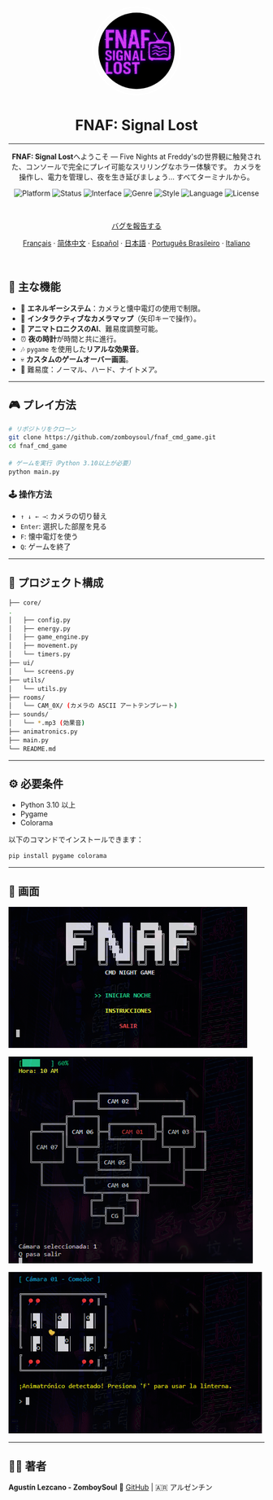 
<p align="center">
  <img
    src="../assets/logo.png"
    alt="FNAF: Signal Lost Logo"
    style="border: 2px solid white; border-radius: 5000px; width: 150px; height:150px; padding:10px;" />
</p>

<h1 align="center">FNAF: Signal Lost</h1>

---

<p align="center">
  <strong>FNAF: Signal Lost</strong>へようこそ — Five Nights at Freddy'sの世界観に触発された、コンソールで完全にプレイ可能なスリリングなホラー体験です。  
  カメラを操作し、電力を管理し、夜を生き延びましょう… すべてターミナルから。
</p>

<p align="center">
  <img alt="Platform" src="https://img.shields.io/badge/platform-python-00ffff?logo=python&logoColor=000000" />
  <img alt="Status" src="https://img.shields.io/badge/status-in%20development-ff00ff" />
  <img alt="Interface" src="https://img.shields.io/badge/interface-command%20line-ff007f?logo=windows-terminal&logoColor=white" />
  <img alt="Genre" src="https://img.shields.io/badge/genre-horror-ff1a1a" />
  <img alt="Style" src="https://img.shields.io/badge/style-text--based-6666ff" />
  <img alt="Language" src="https://img.shields.io/badge/lang-es-cc00ff" />
  <img alt="License" src="https://img.shields.io/github/license/ZomboySoul/fnaf_signal_lost" />
</p>

<br>

<p align="center">
  <a href="https://github.com/ZomboySoul/fnaf_signal_lost/issues/new?assignees=&labels=bug&projects=&template=bug_report.yml" target="_blank" rel="noopener noreferrer">
  バグを報告する
  </a>
</p>

<p align="center">
  <a href="./README_fr.md">Français</a> ·  
  <a href="./README_cn.md">简体中文</a> ·
  <a href="./README_es.md">Español</a> ·
  <a href="./README_ja.md">日本語</a> ·
  <a href="./README_pt-BR.md">Português Brasileiro</a> ·
  <a href="./README_it.md">Italiano</a>
</p>

<br>

## 🧠 主な機能

- 🔦 **エネルギーシステム**：カメラと懐中電灯の使用で制限。
- 🎥 **インタラクティブなカメラマップ**（矢印キーで操作）。
- 🤖 **アニマトロニクスのAI**、難易度調整可能。
- ⏰ **夜の時計**が時間と共に進行。
- 🎶 `pygame` を使用した**リアルな効果音**。
- 💀 **カスタムのゲームオーバー画面**。
- 🌙 難易度：ノーマル、ハード、ナイトメア。

---

## 🎮 プレイ方法

```bash
# リポジトリをクローン
git clone https://github.com/zomboysoul/fnaf_cmd_game.git
cd fnaf_cmd_game

# ゲームを実行（Python 3.10以上が必要）
python main.py
```

### 🕹️ 操作方法

- `↑ ↓ ← →`: カメラの切り替え
- `Enter`: 選択した部屋を見る
- `F`: 懐中電灯を使う
- `Q`: ゲームを終了

---

## 📁 プロジェクト構成

```bash
├── core/
.
│   ├── config.py
│   ├── energy.py
│   ├── game_engine.py
│   ├── movement.py
│   └── timers.py
├── ui/
│   └── screens.py
├── utils/
│   └── utils.py
├── rooms/
│   └── CAM_0X/ (カメラの ASCII アートテンプレート)
├── sounds/
│   └── *.mp3 (効果音)
├── animatronics.py
├── main.py
└── README.md
```

---

## ⚙️ 必要条件

- Python 3.10 以上
- Pygame
- Colorama

以下のコマンドでインストールできます：

```bash
pip install pygame colorama
```

---

## 📸 画面

![FNAF: Signal Lost Menu](../assets/menu.png)

![FNAF: Signal Lost Map](../assets/map.png)

![FNAF: Signal Lost Camara](../assets/camara.png)

---

## 🧑‍💻 著者

**Agustín Lezcano - ZomboySoul**
🔗 [GitHub](https://github.com/ZomboySoul) | 🇦🇷 アルゼンチン
